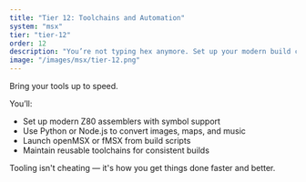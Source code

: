 ```yaml
---
title: "Tier 12: Toolchains and Automation"
system: "msx"
tier: "tier-12"
order: 12
description: "You’re not typing hex anymore. Set up your modern build chain with makefiles, converters, and automated test harnesses."
image: "/images/msx/tier-12.png"
---
```


Bring your tools up to speed.

You’ll:
- Set up modern Z80 assemblers with symbol support
- Use Python or Node.js to convert images, maps, and music
- Launch openMSX or fMSX from build scripts
- Maintain reusable toolchains for consistent builds

Tooling isn't cheating — it's how you get things done faster and better.
